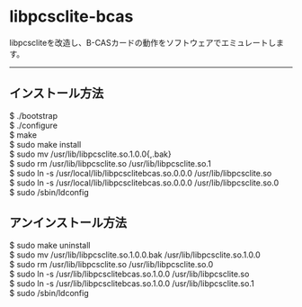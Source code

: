 # libpcsclite-bcas

libpcscliteを改造し、B-CASカードの動作をソフトウェアでエミュレートします。

----
##  インストール方法

$ ./bootstrap  
$ ./configure  
$ make  
$ sudo make install  
$ sudo mv /usr/lib/libpcsclite.so.1.0.0{,.bak}  
$ sudo rm /usr/lib/libpcsclite.so /usr/lib/libpcsclite.so.1  
$ sudo ln -s /usr/local/lib/libpcsclitebcas.so.0.0.0 /usr/lib/libpcsclite.so  
$ sudo ln -s /usr/local/lib/libpcsclitebcas.so.0.0.0 /usr/lib/libpcsclite.so.0   
$ sudo /sbin/ldconfig  

## アンインストール方法

$ sudo make uninstall  
$ sudo mv /usr/lib/libpcsclite.so.1.0.0.bak /usr/lib/libpcsclite.so.1.0.0  
$ sudo rm /usr/lib/libpcsclite.so /usr/lib/libpcsclite.so.0  
$ sudo ln -s /usr/lib/libpcsclitebcas.so.1.0.0 /usr/lib/libpcsclite.so  
$ sudo ln -s /usr/lib/libpcsclitebcas.so.1.0.0 /usr/lib/libpcsclite.so.1  
$ sudo /sbin/ldconfig  
